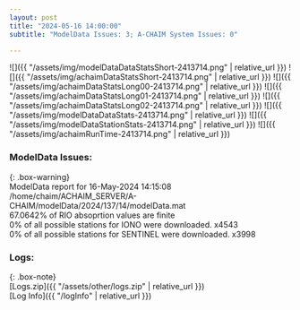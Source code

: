 ```yaml
---
layout: post
title: "2024-05-16 14:00:00"
subtitle: "ModelData Issues: 3; A-CHAIM System Issues: 0"

---
```


![]({{ "/assets/img/modelDataDataStatsShort-2413714.png" | relative_url }})
![]({{ "/assets/img/achaimDataStatsShort-2413714.png" | relative_url }})
![]({{ "/assets/img/achaimDataStatsLong00-2413714.png" | relative_url }})
![]({{ "/assets/img/achaimDataStatsLong01-2413714.png" | relative_url }})
![]({{ "/assets/img/achaimDataStatsLong02-2413714.png" | relative_url }})
![]({{ "/assets/img/modelDataDataStats-2413714.png" | relative_url }})
![]({{ "/assets/img/modelDataStationStats-2413714.png" | relative_url }})
![]({{ "/assets/img/achaimRunTime-2413714.png" | relative_url }})


### ModelData Issues:  
  
{: .box-warning}  
 ModelData report for 16-May-2024 14:15:08   
 /home/chaim/ACHAIM_SERVER/A-CHAIM/modelData/2024/137/14/modelData.mat   
 67.0642% of RIO absoprtion values are finite   
 0% of all possible stations for IONO were downloaded. x4543   
 0% of all possible stations for SENTINEL were downloaded. x3998   
  


### Logs:  
  
{: .box-note}  
[Logs.zip]({{ "/assets/other/logs.zip" | relative_url }})  
[Log Info]({{ "/logInfo" | relative_url }})  
